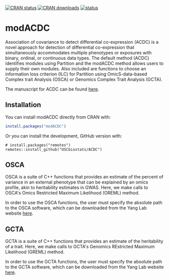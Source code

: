 [![CRAN status](https://www.r-pkg.org/badges/version/modACDC)](https://cran.r-project.org/package=modACDC)
[![CRAN downloads](http://cranlogs.r-pkg.org/badges/grand-total/modACDC)](https://cran.r-project.org/package=modACDC)
[![status](https://tinyverse.netlify.com/badge/modACDC)](https://CRAN.R-project.org/package=modACDC)

# modACDC

Association of covariance to detect differential co-expression (ACDC) is a novel approach for detection of differential co-expression that simultaneously accommodates multiple phenotypes or exposures with binary, ordinal, or continuous data types. The default method (ACDC) identifies modules using Partition and the modACDC method allows users to supply their own modules. Also included are functions to choose an information loss criterion (ILC) for Partition using OmicS-data-based Complex trait Analysis (OSCA) or Genomics Complex Trait Analysis (GCTA).

The manuscript for ACDC can be found [here](https://www.frontiersin.org/articles/10.3389/fmed.2023.1118824/full).

## Installation

You can install modACDC directly from CRAN with:

``` r
install.packages("modACDC")
```

Or you can install the development, GitHub version with:

```{r}
# install.packages("remotes")
remotes::install_github("USCbiostats/ACDC")
```

## OSCA

OSCA is a suite of C++ functions that provides an estimate of the percent of variance in an external phenotype that can be explained by an omics profile, akin to heritability estimates in GWAS. Here, we make calls to OSCA's Omics Restricted Maximum Likelihood (OREML) method.

In order to use the OSCA functions, the user must specify the absolute path to the OSCA software, which can be downloaded from the Yang Lab website [here](https://yanglab.westlake.edu.cn/software/osca/#Download).

## GCTA

GCTA is a suite of C++ functions that provides an estimate of the heritability of a trait. Here, we make calls to GCTA's Genomics REstricted Maximum Likelihood (GREML) method.

In order to use the GCTA functions, the user must specify the absolute path to the GCTA software, which can be downloaded from the Yang Lab website [here](https://yanglab.westlake.edu.cn/software/gcta/#Download).
